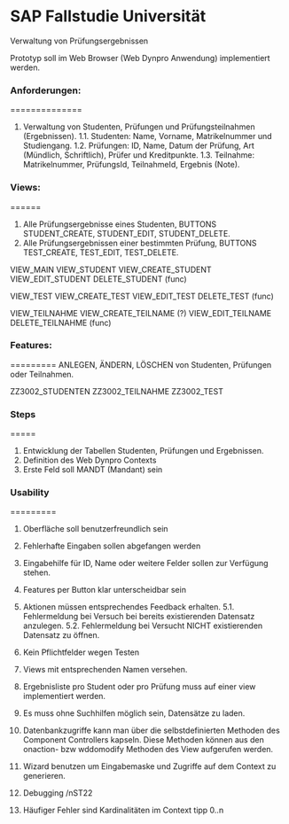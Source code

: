 # SAP Fallstudie Universität

Verwaltung von Prüfungsergebnissen

Prototyp soll im Web Browser (Web Dynpro Anwendung) implementiert werden.

### Anforderungen:
==============
1. Verwaltung von Studenten, Prüfungen und Prüfungsteilnahmen (Ergebnissen).
   1.1. Studenten: Name, Vorname, Matrikelnummer und Studiengang.
   1.2. Prüfungen: ID, Name, Datum der Prüfung, Art (Mündlich, Schriftlich), Prüfer und Kreditpunkte. 
   1.3. Teilnahme: Matrikelnummer, PrüfungsId, TeilnahmeId, Ergebnis (Note).

### Views:
======
1. Alle Prüfungsergebnisse eines Studenten, BUTTONS STUDENT_CREATE, STUDENT_EDIT, STUDENT_DELETE.
2. Alle Prüfungsergebnissen einer bestimmten Prüfung, BUTTONS TEST_CREATE, TEST_EDIT, TEST_DELETE.

VIEW_MAIN
VIEW_STUDENT
 VIEW_CREATE_STUDENT
 VIEW_EDIT_STUDENT
 DELETE_STUDENT (func)

VIEW_TEST
 VIEW_CREATE_TEST
 VIEW_EDIT_TEST
 DELETE_TEST (func)

VIEW_TEILNAHME
 VIEW_CREATE_TEILNAME (?)
 VIEW_EDIT_TEILNAME
 DELETE_TEILNAHME (func)

### Features:
=========
ANLEGEN, ÄNDERN, LÖSCHEN von Studenten, Prüfungen oder Teilnahmen.

ZZ3002_STUDENTEN
ZZ3002_TEILNAHME
ZZ3002_TEST

### Steps
=====
1. Entwicklung der Tabellen Studenten, Prüfungen und Ergebnissen.
2. Definition des Web Dynpro Contexts
3. Erste Feld soll MANDT (Mandant) sein

### Usability
=========
1. Oberfläche soll benutzerfreundlich sein
2. Fehlerhafte Eingaben sollen abgefangen werden
3. Eingabehilfe für ID, Name oder weitere Felder sollen zur Verfügung stehen.
4. Features per Button klar unterscheidbar sein

5. Aktionen müssen entsprechendes Feedback erhalten.
   5.1. Fehlermeldung bei Versuch bei bereits existierenden Datensatz anzulegen.
   5.2. Fehlermeldung bei Versucht NICHT existierenden Datensatz zu öffnen.

6. Kein Pflichtfelder wegen Testen
7. Views mit entsprechenden Namen versehen.
8. Ergebnisliste pro Student oder pro Prüfung muss auf einer view implementiert werden.
9. Es muss ohne Suchhilfen möglich sein, Datensätze zu laden.

10. Datenbankzugriffe kann man über die selbstdefinierten Methoden des Component Controllers kapseln.
Diese Methoden können aus den onaction- bzw wddomodify Methoden des View aufgerufen werden.

11. Wizard benutzen um Eingabemaske und Zugriffe auf dem Context zu generieren.

12. Debugging /nST22
13. Häufiger Fehler sind Kardinalitäten im Context tipp 0..n
